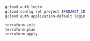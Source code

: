 ```bash
gcloud auth login
gcloud config set project $PROJECT_ID
gcloud auth application-default login
```

```bash
terraform init
terraform plan
terraform apply
```
